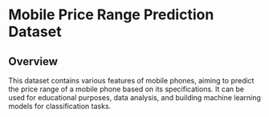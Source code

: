 # Mobile Price Range Prediction Dataset
## Overview
This dataset contains various features of mobile phones, aiming to predict the price range of a mobile phone based on its specifications. It can be used for educational purposes, data analysis, and building machine learning models for classification tasks.